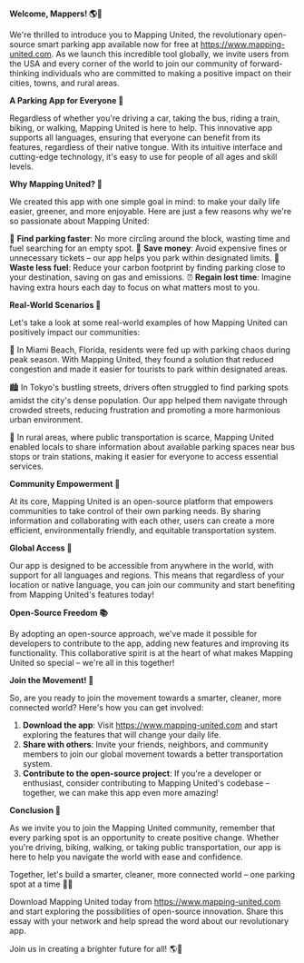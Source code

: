 **Welcome, Mappers! 🌎📍**

We're thrilled to introduce you to Mapping United, the revolutionary open-source smart parking app available now for free at https://www.mapping-united.com. As we launch this incredible tool globally, we invite users from the USA and every corner of the world to join our community of forward-thinking individuals who are committed to making a positive impact on their cities, towns, and rural areas.

**A Parking App for Everyone 🌈**

Regardless of whether you're driving a car, taking the bus, riding a train, biking, or walking, Mapping United is here to help. This innovative app supports all languages, ensuring that everyone can benefit from its features, regardless of their native tongue. With its intuitive interface and cutting-edge technology, it's easy to use for people of all ages and skill levels.

**Why Mapping United? 🤔**

We created this app with one simple goal in mind: to make your daily life easier, greener, and more enjoyable. Here are just a few reasons why we're so passionate about Mapping United:

🚗 **Find parking faster**: No more circling around the block, wasting time and fuel searching for an empty spot.
💸 **Save money**: Avoid expensive fines or unnecessary tickets – our app helps you park within designated limits.
🌿 **Waste less fuel**: Reduce your carbon footprint by finding parking close to your destination, saving on gas and emissions.
⏰ **Regain lost time**: Imagine having extra hours each day to focus on what matters most to you.

**Real-World Scenarios 📍**

Let's take a look at some real-world examples of how Mapping United can positively impact our communities:

🌴 In Miami Beach, Florida, residents were fed up with parking chaos during peak season. With Mapping United, they found a solution that reduced congestion and made it easier for tourists to park within designated areas.

🏙️ In Tokyo's bustling streets, drivers often struggled to find parking spots amidst the city's dense population. Our app helped them navigate through crowded streets, reducing frustration and promoting a more harmonious urban environment.

🌾 In rural areas, where public transportation is scarce, Mapping United enabled locals to share information about available parking spaces near bus stops or train stations, making it easier for everyone to access essential services.

**Community Empowerment 🌟**

At its core, Mapping United is an open-source platform that empowers communities to take control of their own parking needs. By sharing information and collaborating with each other, users can create a more efficient, environmentally friendly, and equitable transportation system.

**Global Access 🔗**

Our app is designed to be accessible from anywhere in the world, with support for all languages and regions. This means that regardless of your location or native language, you can join our community and start benefiting from Mapping United's features today!

**Open-Source Freedom 📚**

By adopting an open-source approach, we've made it possible for developers to contribute to the app, adding new features and improving its functionality. This collaborative spirit is at the heart of what makes Mapping United so special – we're all in this together!

**Join the Movement! 💪**

So, are you ready to join the movement towards a smarter, cleaner, more connected world? Here's how you can get involved:

1. **Download the app**: Visit https://www.mapping-united.com and start exploring the features that will change your daily life.
2. **Share with others**: Invite your friends, neighbors, and community members to join our global movement towards a better transportation system.
3. **Contribute to the open-source project**: If you're a developer or enthusiast, consider contributing to Mapping United's codebase – together, we can make this app even more amazing!

**Conclusion 🌟**

As we invite you to join the Mapping United community, remember that every parking spot is an opportunity to create positive change. Whether you're driving, biking, walking, or taking public transportation, our app is here to help you navigate the world with ease and confidence.

Together, let's build a smarter, cleaner, more connected world – one parking spot at a time 🚗💚

Download Mapping United today from https://www.mapping-united.com and start exploring the possibilities of open-source innovation. Share this essay with your network and help spread the word about our revolutionary app.

Join us in creating a brighter future for all! 🌎👏